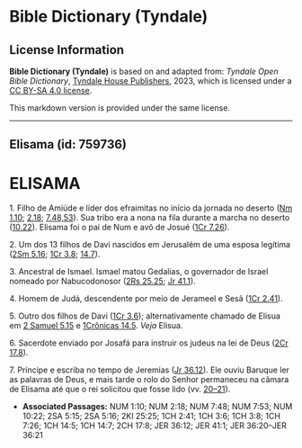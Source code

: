 # Bible Dictionary (Tyndale)

## License Information

**Bible Dictionary (Tyndale)** is based on and adapted from: _Tyndale Open Bible Dictionary_, [Tyndale House Publishers](https://tyndaleopenresources.com/), 2023, which is licensed under a [CC BY-SA 4.0 license](https://creativecommons.org/licenses/by-sa/4.0/legalcode.en).

This markdown version is provided under the same license.



--------------------------------

## Elisama (id: 759736)

ELISAMA
=======

1\. Filho de Amiúde e líder dos efraimitas no início da jornada no deserto ([Nm 1\.10](https://ref.ly/Num1:10); [2\.18](https://ref.ly/Num2:18); [7\.48,53](https://ref.ly/Num7:48,Num7:53)). Sua tribo era a nona na fila durante a marcha no deserto ([10\.22](https://ref.ly/Num10:22)). Elisama foi o pai de Num e avô de Josué ([1Cr 7\.26](https://ref.ly/1Chr7:26)).

2\. Um dos 13 filhos de Davi nascidos em Jerusalém de uma esposa legítima ([2Sm 5\.16](https://ref.ly/2Sam5:16); [1Cr 3\.8](https://ref.ly/1Chr3:8); [14\.7](https://ref.ly/1Chr14:7)).

3\. Ancestral de Ismael. Ismael matou Gedalias, o governador de Israel nomeado por Nabucodonosor ([2Rs 25\.25](https://ref.ly/2Kgs25:25); [Jr 41\.1](https://ref.ly/Jer41:1)).

4\. Homem de Judá, descendente por meio de Jerameel e Sesã ([1Cr 2\.41](https://ref.ly/1Chr2:41)).

5\. Outro dos filhos de Davi ([1Cr 3\.6](https://ref.ly/1Chr3:6)); alternativamente chamado de Elisua em [2 Samuel 5\.15](https://ref.ly/2Sam5:15) e [1Crônicas 14\.5](https://ref.ly/1Chr14:5). *Veja* Elisua.

6\. Sacerdote enviado por Josafá para instruir os judeus na lei de Deus ([2Cr 17\.8](https://ref.ly/2Chr17:8)).

7\. Príncipe e escriba no tempo de Jeremias ([Jr 36\.12](https://ref.ly/Jer36:12)). Ele ouviu Baruque ler as palavras de Deus, e mais tarde o rolo do Senhor permaneceu na câmara de Elisama até que o rei solicitou que fosse lido (vv. [20–21](https://ref.ly/Jer36:20-Jer36:21)).

* **Associated Passages:** NUM 1:10; NUM 2:18; NUM 7:48; NUM 7:53; NUM 10:22; 2SA 5:15; 2SA 5:16; 2KI 25:25; 1CH 2:41; 1CH 3:6; 1CH 3:8; 1CH 7:26; 1CH 14:5; 1CH 14:7; 2CH 17:8; JER 36:12; JER 41:1; JER 36:20–JER 36:21

